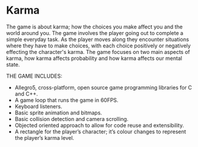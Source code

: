 Karma
=====

The game is about karma; how the choices you make affect you and the world around you. The game involves the player going out to complete a simple everyday task. As the player moves along they encounter situations where they have to make choices, with each choice positively or negatively effecting the character's karma. The game focuses on two main aspects of karma, how karma affects probability and how karma affects our mental state.

THE GAME INCLUDES:
- Allegro5, cross-platform, open source game programming libraries for C and C++.
- A game loop that runs the game in 60FPS.
- Keyboard listeners.
- Basic sprite animation and bitmaps.
- Basic collision detection and camera scrolling.
- Objected oriented approach to allow for code reuse and extensibility.
- A rectangle for the player’s character; it’s colour changes to represent the player’s karma level.
